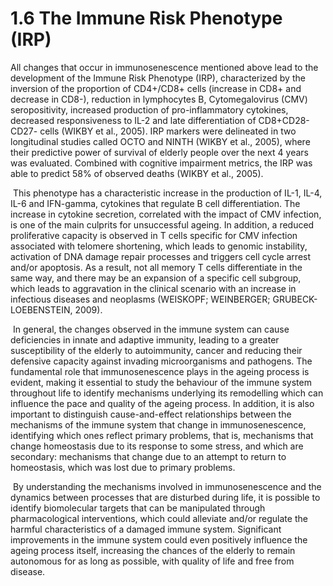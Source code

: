 # 1.6 The Immune Risk Phenotype \(IRP\)

All changes that occur in immunosenescence mentioned above lead to the development of the Immune Risk Phenotype \(IRP\), characterized by the inversion of the proportion of CD4+/CD8+ cells \(increase in CD8+ and decrease in CD8-\), reduction in lymphocytes B, Cytomegalovirus \(CMV\) seropositivity, increased production of pro-inflammatory cytokines, decreased responsiveness to IL-2 and late differentiation of CD8+CD28-CD27- cells \(WIKBY et al., 2005\). IRP markers were delineated in two longitudinal studies called OCTO and NINTH \(WIKBY et al., 2005\), where their predictive power of survival of elderly people over the next 4 years was evaluated. Combined with cognitive impairment metrics, the IRP was able to predict 58% of observed deaths \(WIKBY et al., 2005\).

‌ This phenotype has a characteristic increase in the production of IL-1, IL-4, IL-6 and IFN-gamma, cytokines that regulate B cell differentiation. The increase in cytokine secretion, correlated with the impact of CMV infection, is one of the main culprits for unsuccessful ageing. In addition, a reduced proliferative capacity is observed in T cells specific for CMV infection associated with telomere shortening, which leads to genomic instability, activation of DNA damage repair processes and triggers cell cycle arrest and/or apoptosis. As a result, not all memory T cells differentiate in the same way, and there may be an expansion of a specific cell subgroup, which leads to aggravation in the clinical scenario with an increase in infectious diseases and neoplasms \(WEISKOPF; WEINBERGER; GRUBECK-LOEBENSTEIN, 2009\).

‌ In general, the changes observed in the immune system can cause deficiencies in innate and adaptive immunity, leading to a greater susceptibility of the elderly to autoimmunity, cancer and reducing their defensive capacity against invading microorganisms and pathogens. The fundamental role that immunosenescence plays in the ageing process is evident, making it essential to study the behaviour of the immune system throughout life to identify mechanisms underlying its remodelling which can influence the pace and quality of the ageing process. In addition, it is also important to distinguish cause-and-effect relationships between the mechanisms of the immune system that change in immunosenescence, identifying which ones reflect primary problems, that is, mechanisms that change homeostasis due to its response to some stress, and which are secondary: mechanisms that change due to an attempt to return to homeostasis, which was lost due to primary problems.

‌ By understanding the mechanisms involved in immunosenescence and the dynamics between processes that are disturbed during life, it is possible to identify biomolecular targets that can be manipulated through pharmacological interventions, which could alleviate and/or regulate the harmful characteristics of a damaged immune system. Significant improvements in the immune system could even positively influence the ageing process itself, increasing the chances of the elderly to remain autonomous for as long as possible, with quality of life and free from disease.

